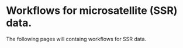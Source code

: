 # Workflows for microsatellite (SSR) data.

The following pages will containg workflows for SSR data.
